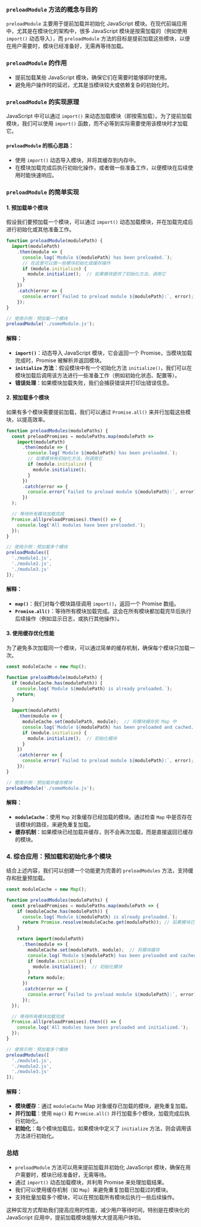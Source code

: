 ### `preloadModule` 方法的概念与目的

`preloadModule` 主要用于提前加载并初始化 JavaScript 模块。在现代前端应用中，尤其是在模块化的架构中，很多 JavaScript 模块是按需加载的（例如使用 `import()` 动态导入），而 `preloadModule` 方法的目标是提前加载这些模块，以便在用户需要时，模块已经准备好，无需再等待加载。

### **`preloadModule` 的作用**

- 提前加载某些 JavaScript 模块，确保它们在需要时能够即时使用。
- 避免用户操作时的延迟，尤其是当模块较大或依赖复杂的初始化时。

### **`preloadModule` 的实现原理**

JavaScript 中可以通过 `import()` 来动态加载模块（即按需加载）。为了提前加载模块，我们可以使用 `import()` 函数，而不必等到实际需要使用该模块时才加载它。

#### **`preloadModule` 的核心思路**：

- 使用 `import()` 动态导入模块，并将其缓存到内存中。
- 在模块加载完成后执行初始化操作，或者做一些准备工作，以便模块在后续使用时能快速响应。

### **`preloadModule` 的简单实现**

#### 1. **预加载单个模块**

假设我们要预加载一个模块，可以通过 `import()` 动态加载模块，并在加载完成后进行初始化或其他准备工作。

```javascript
function preloadModule(modulePath) {
  import(modulePath)
    .then(module => {
      console.log(`Module ${modulePath} has been preloaded.`);
      // 在这里可以做一些模块初始化或缓存操作
      if (module.initialize) {
        module.initialize();  // 如果模块提供了初始化方法，调用它
      }
    })
    .catch(error => {
      console.error(`Failed to preload module ${modulePath}:`, error);
    });
}

// 使用示例：预加载一个模块
preloadModule('./someModule.js');
```

#### **解释**：

- **`import()`**：动态导入 JavaScript 模块，它会返回一个 Promise，当模块加载完成时，Promise 被解析并返回模块。
- **`initialize` 方法**：假设模块中有一个初始化方法 `initialize()`，我们可以在模块加载后调用该方法进行一些准备工作（例如初始化状态、配置等）。
- **错误处理**：如果模块加载失败，我们会捕获错误并打印出错误信息。

#### 2. **预加载多个模块**

如果有多个模块需要提前加载，我们可以通过 `Promise.all()` 来并行加载这些模块，以提高效率。

```javascript
function preloadModules(modulePaths) {
  const preloadPromises = modulePaths.map(modulePath =>
    import(modulePath)
      .then(module => {
        console.log(`Module ${modulePath} has been preloaded.`);
        // 如果模块有初始化方法，则调用它
        if (module.initialize) {
          module.initialize();
        }
      })
      .catch(error => {
        console.error(`Failed to preload module ${modulePath}:`, error);
      })
  );

  // 等待所有模块加载完成
  Promise.all(preloadPromises).then(() => {
    console.log('All modules have been preloaded.');
  });
}

// 使用示例：预加载多个模块
preloadModules([
  './module1.js',
  './module2.js',
  './module3.js'
]);
```

#### **解释**：

- **`map()`**：我们对每个模块路径调用 `import()`，返回一个 Promise 数组。
- **`Promise.all()`**：等待所有模块加载完成。这会在所有模块都加载完毕后执行后续操作（例如显示日志，或执行其他操作）。

#### 3. **使用缓存优化性能**

为了避免多次加载同一个模块，可以通过简单的缓存机制，确保每个模块只加载一次。

```javascript
const moduleCache = new Map();

function preloadModule(modulePath) {
  if (moduleCache.has(modulePath)) {
    console.log(`Module ${modulePath} is already preloaded.`);
    return;
  }

  import(modulePath)
    .then(module => {
      moduleCache.set(modulePath, module);  // 将模块缓存到 Map 中
      console.log(`Module ${modulePath} has been preloaded and cached.`);
      if (module.initialize) {
        module.initialize();  // 初始化模块
      }
    })
    .catch(error => {
      console.error(`Failed to preload module ${modulePath}:`, error);
    });
}

// 使用示例：预加载并缓存模块
preloadModule('./someModule.js');
```

#### **解释**：

- **`moduleCache`**：使用 `Map` 对象缓存已经加载的模块。通过检查 `Map` 中是否存在该模块的路径，来避免重复加载。
- **缓存机制**：如果模块已经加载并缓存，则不会再次加载，而是直接返回已缓存的模块。

### **4. 综合应用：预加载和初始化多个模块**

结合上述内容，我们可以创建一个功能更为完善的 `preloadModules` 方法，支持缓存和批量预加载。

```javascript
const moduleCache = new Map();

function preloadModules(modulePaths) {
  const preloadPromises = modulePaths.map(modulePath => {
    if (moduleCache.has(modulePath)) {
      console.log(`Module ${modulePath} is already preloaded.`);
      return Promise.resolve(moduleCache.get(modulePath)); // 如果模块已缓存，则跳过加载
    }

    return import(modulePath)
      .then(module => {
        moduleCache.set(modulePath, module);  // 将模块缓存
        console.log(`Module ${modulePath} has been preloaded and cached.`);
        if (module.initialize) {
          module.initialize();  // 初始化模块
        }
        return module;
      })
      .catch(error => {
        console.error(`Failed to preload module ${modulePath}:`, error);
      });
  });

  // 等待所有模块加载完成
  Promise.all(preloadPromises).then(() => {
    console.log('All modules have been preloaded and initialized.');
  });
}

// 使用示例：预加载多个模块
preloadModules([
  './module1.js',
  './module2.js',
  './module3.js'
]);
```

#### **解释**：

- **模块缓存**：通过 `moduleCache` Map 对象缓存已加载的模块，避免重复加载。
- **并行加载**：使用 `map()` 和 `Promise.all()` 并行加载多个模块，加载完成后执行初始化。
- **初始化**：每个模块加载后，如果模块中定义了 `initialize` 方法，则会调用该方法进行初始化。

### **总结**

- `preloadModule` 方法可以用来提前加载并初始化 JavaScript 模块，确保在用户需要时，模块已经准备好，无需等待。
- 通过 `import()` 动态加载模块，并利用 Promise 来处理加载结果。
- 我们可以使用缓存机制（如 `Map`）来避免重复加载已加载过的模块。
- 支持批量加载多个模块，可以在预加载所有模块后执行一些后续操作。

这种实现方式帮助我们提高应用的性能，减少用户等待时间，特别是在模块化的 JavaScript 应用中，提前加载模块能够大大提高用户体验。
